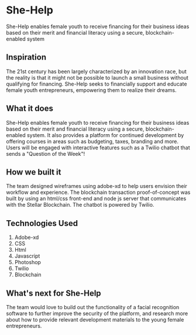 # She-Help
She-Help enables female youth to receive financing for their business ideas based on their merit and financial literacy using a secure, blockchain-enabled system


## Inspiration
The 21st century has been largely characterized by an innovation race, but the reality is that it might not be possible to launch a small business without qualifying for financing. She-Help seeks to financially support and  educate female youth entrepreneurs, empowering them to realize their dreams.


## What it does
She-Help enables female youth to receive financing for their business ideas based on their merit and financial literacy using a secure, blockchain-enabled system. It also provides a platform for continued development by offering courses in areas such as budgeting, taxes, branding and more. Users will be engaged with interactive features such as a Twilio chatbot that sends a "Question of the Week"!


## How we built it
The team designed wireframes using adobe-xd to help users envision their workflow and experience. The blockchain transaction proof-of-concept was built by using an html/css front-end and node js server that communicates with the Stellar Blockchain. The chatbot is powered by Twilio.


## Technologies Used
1. Adobe-xd
2. CSS
3. Html
4. Javascript
5. Photoshop
6. Twilio
7. Blockchain

## What's next for She-Help
The team would love to build out the functionality of a facial recognition software to further improve the security of the platform, and research more about how to provide relevant development materials to the young female entrepreneurs.
